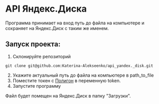 # API Яндекс.Диска

Программа принимает на вход путь до файла на компьютере и сохраняет на Яндекс.Диск с таким же именем.

## Запуск проекта:

1. Склонируйте репозиторий
```
git clone git@github.com:Katerina-Alekseenko/api_yandex._disk.git
``` 
2. Укажите актуальный путь до файла на компьютере в path_to_file
3. Поместите токен с [Полигон](https://yandex.ru/dev/disk/poligon/) в переменную token.
4. Запустите программу

Файл будет помещен на Яндекс.Диск в папку "Загрузки".
